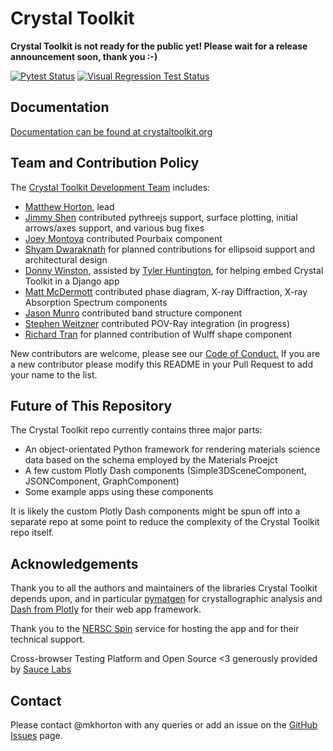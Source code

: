 # Crystal Toolkit

**Crystal Toolkit is not ready for the public yet! Please wait for a release announcement soon, thank you :-)**   

[![Pytest Status](https://img.shields.io/github/workflow/status/materialsproject/crystaltoolkit/pytest?label=pytest)](https://github.com/materialsproject/crystaltoolkit/actions?query=workflow%3Apytest)
[![Visual Regression Test Status](https://percy.io/static/images/percy-badge.svg)](https://percy.io/Materials-Project/crystaltoolkit)

## Documentation

[Documentation can be found at crystaltoolkit.org](https://docs.crystaltoolkit.org)

## Team and Contribution Policy

The [Crystal Toolkit Development Team](https://github.com/materialsproject/crystaltoolkit/graphs/contributors) includes:

* [Matthew Horton](https://github.com/mkhorton), lead
* [Jimmy Shen](https://github.com/jmmshn) contributed pythreejs support, surface plotting, initial arrows/axes support, and various bug fixes
* [Joey Montoya](https://github.com/JosephMontoya-TRI) contributed Pourbaix component
* [Shyam Dwaraknath](https://github.com/shyamd) for planned contributions for ellipsoid support and architectural design
* [Donny Winston](https://github.com/dwinston), assisted by [Tyler Huntington](https://github.com/tylerhuntington), for helping embed Crystal Toolkit in a Django app
* [Matt McDermott](https://github.com/mattmcdermott) contributed phase diagram, X-ray Diffraction, X-ray Absorption Spectrum components
* [Jason Munro](https://github.com/munrojm) contributed band structure component
* [Stephen Weitzner](https://github.com/sweitzner) contributed POV-Ray integration (in progress)
* [Richard Tran](https://github.com/richardtran415) for planned contribution of Wulff shape component

New contributors are welcome, please see our [Code of Conduct.](code-of-conduct.md) If you are a new contributor please modify this README in your Pull Request to add your name to the list.

## Future of This Repository

The Crystal Toolkit repo currently contains three major parts:

* An object-orientated Python framework for rendering materials science data based on the schema employed by the Materials Proejct
* A few custom Plotly Dash components (Simple3DSceneComponent, JSONComponent, GraphComponent)
* Some example apps using these components

It is likely the custom Plotly Dash components might be spun off into a separate repo at some point to reduce the complexity of the Crystal Toolkit repo itself.

## Acknowledgements

Thank you to all the authors and maintainers of the libraries Crystal Toolkit 
depends upon, and in particular [pymatgen](http://pymatgen.org) for crystallographic 
analysis and [Dash from Plotly](https://plot.ly/products/dash/) for their web app framework.

Thank you to the [NERSC Spin](http://www.nersc.gov/users/data-analytics/spin/) service for
hosting the app and for their technical support.

Cross-browser Testing Platform and Open Source <3 generously provided by [Sauce Labs](https://saucelabs.com)

## Contact

Please contact @mkhorton with any queries or add an issue on the [GitHub Issues](https://github.com/materialsproject/crystaltoolkit/issues) page.

